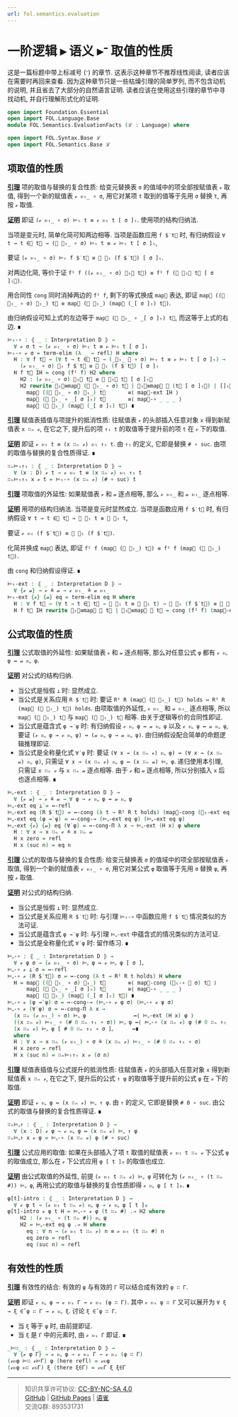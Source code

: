 ```yaml
---
url: fol.semantics.evaluation
---
```


# 一阶逻辑 ▸ 语义 ▸ᐨ 取值的性质

这是一篇标题中带上标减号 (ᐨ) 的章节. 这表示这种章节不推荐线性阅读, 读者应该在需要时再回来查看. 因为这种章节只是一些枯燥引理的简单罗列, 而不包含动机的说明, 并且省去了大部分的自然语言证明. 读者应该在使用这些引理的章节中寻找动机, 并自行理解形式化的证明.

```agda
open import Foundation.Essential
open import FOL.Language.Base
module FOL.Semantics.EvaluationFacts (ℒ : Language) where

open import FOL.Syntax.Base ℒ
open import FOL.Semantics.Base ℒ
```

## 项取值的性质

**<u>引理</u>** 项的取值与替换的复合性质:
给变元替换表 `σ` 的值域中的项全部按赋值表 `𝓋` 取值, 得到一个新的赋值表 `𝓋 ⊨ₜ_ ∘ σ`, 用它对某项 `t` 取到的值等于先用 `σ` 替换 `t`, 再按 `𝓋` 取值.

**<u>证明</u>** 即证 `(𝓋 ⊨ₜ_ ∘ σ) ⊨ₜ t ≡ 𝓋 ⊨ₜ t [ σ ]ₜ`. 使用项的结构归纳法.

当项是变元时, 简单化简可知两边相等. 当项是函数应用 `f $̇ t⃗` 时, 有归纳假设
`∀ t → t ∈⃗ t⃗ → (𝓋 ⊨ₜ_ ∘ σ) ⊨ₜ t ≡ 𝓋 ⊨ₜ t [ σ ]ₜ`,

要证 `(𝓋 ⊨ₜ_ ∘ σ) ⊨ₜ f $̇ t⃗ ≡ 𝓋 ⊨ₜ (f $̇ t⃗) [ σ ]ₜ`.

对两边化简, 等价于证
`fᴵ f ((𝓋 ⊨ₜ_ ∘ σ) ⊨ₜ⃗ t⃗) ≡ fᴵ f (𝓋 ⊨ₜ⃗ t⃗ [ σ ]ₜ⃗)`.

用合同性 `cong` 同时消掉两边的 `fᴵ f`, 剩下的等式换成 `map⃗` 表达, 即证
`map⃗ ((𝓋 ⊨ₜ_ ∘ σ) ⊨ₜ_) t⃗ ≡ map⃗ (𝓋 ⊨ₜ_) (map⃗ (_[ σ ]ₜ) t⃗)`.

由归纳假设可知上式的左边等于 `map⃗ (𝓋 ⊨ₜ_ ∘ _[ σ ]ₜ) t⃗`, 而这等于上式的右边. ∎

```agda
⊨ₜ-∘ : ⦃ _ : Interpretation D ⦄ →
  ∀ 𝓋 σ t → (𝓋 ⊨ₜ_ ∘ σ) ⊨ₜ t ≡ 𝓋 ⊨ₜ t [ σ ]ₜ
⊨ₜ-∘ 𝓋 σ = term-elim (λ _ → refl) H where
  H : ∀ f t⃗ → (∀ t → t ∈⃗ t⃗ → (_⊨ₜ_ 𝓋 ∘ σ) ⊨ₜ t ≡ 𝓋 ⊨ₜ t [ σ ]ₜ) →
    (𝓋 ⊨ₜ_ ∘ σ) ⊨ₜ f $̇ t⃗ ≡ 𝓋 ⊨ₜ (f $̇ t⃗) [ σ ]ₜ
  H f t⃗ IH = cong (fᴵ f) H2 where
    H2 : (𝓋 ⊨ₜ_ ∘ σ) ⊨ₜ⃗ t⃗ ≡ 𝓋 ⊨ₜ⃗ t⃗ [ σ ]ₜ⃗
    H2 rewrite ⊨ₜ⃗≡map⃗ (𝓋 ⊨ₜ_ ∘ σ) t⃗ | ⊨ₜ⃗≡map⃗ 𝓋 (t⃗ [ σ ]ₜ⃗) | []ₜ⃗≡map⃗ t⃗ σ =
      map⃗ ((𝓋 ⊨ₜ_ ∘ σ) ⊨ₜ_) t⃗       ≡⟨ map⃗-ext IH ⟩
      map⃗ (𝓋 ⊨ₜ_ ∘ _[ σ ]ₜ) t⃗       ≡⟨ map⃗-∘ _ _ _ ⟩
      map⃗ (𝓋 ⊨ₜ_) (map⃗ (_[ σ ]ₜ) t⃗) ∎
```

**<u>引理</u>** 赋值表插值与项提升的抵消性质:
往赋值表 `𝓋` 的头部插入任意对象 `x` 得到新赋值表 `x ∷ₙ 𝓋`, 在它之下, 提升后的项 `↑ₜ t` 的取值等于提升前的项 `t` 在 `𝓋` 下的取值.

**<u>证明</u>** 即证 `𝓋 ⊨ₜ t ≡ (x ∷ₙ 𝓋) ⊨ₜ ↑ₜ t`. 由 `↑ₜ` 的定义, 它即是替换 `# ∘ suc`. 由项的取值与替换的复合性质得证. ∎

```agda
∷ₙ⊨ₜ↑ₜ : ⦃ _ : Interpretation D ⦄ →
  ∀ (x : D) 𝓋 t → 𝓋 ⊨ₜ t ≡ (x ∷ₙ 𝓋) ⊨ₜ ↑ₜ t
∷ₙ⊨ₜ↑ₜ x 𝓋 t = ⊨ₜ-∘ (x ∷ₙ 𝓋) (# ∘ suc) t
```

**<u>引理</u>** 项取值的外延性:
如果赋值表 `𝓋` 和 `𝓊` 逐点相等, 那么 `𝓋 ⊨ₜ_` 和 `𝓊 ⊨ₜ_` 逐点相等.

**<u>证明</u>** 用项的结构归纳法. 当项是变元时显然成立. 当项是函数应用 `f $̇ t⃗` 时, 有归纳假设
`∀ t → t ∈⃗ t⃗ → 𝓋 ⊨ₜ t ≡ 𝓊 ⊨ₜ t`,

要证 `𝓋 ⊨ₜ (f $̇ t⃗) ≡ 𝓊 ⊨ₜ (f $̇ t⃗)`.

化简并换成 `map⃗` 表达, 即证
`fᴵ f (map⃗ (𝓋 ⊨ₜ_) t⃗) ≡ fᴵ f (map⃗ (𝓊 ⊨ₜ_) t⃗)`.

由 `cong` 和归纳假设得证. ∎

```agda
⊨ₜ-ext : ⦃ _ : Interpretation D ⦄ →
  ∀ {𝓋 𝓊} → 𝓋 ≗ 𝓊 → 𝓋 ⊨ₜ_ ≗ 𝓊 ⊨ₜ_
⊨ₜ-ext {𝓋} {𝓊} eq = term-elim eq H where
  H : ∀ f t⃗ → (∀ t → t ∈⃗ t⃗ → 𝓋 ⊨ₜ t ≡ 𝓊 ⊨ₜ t) → 𝓋 ⊨ₜ (f $̇ t⃗) ≡ 𝓊 ⊨ₜ (f $̇ t⃗)
  H f t⃗ IH rewrite ⊨ₜ⃗≡map⃗ 𝓋 t⃗ | ⊨ₜ⃗≡map⃗ 𝓊 t⃗ = cong (fᴵ f) (map⃗-ext IH)
```

## 公式取值的性质

**<u>引理</u>** 公式取值的外延性:
如果赋值表 `𝓋` 和 `𝓊` 逐点相等, 那么对任意公式 `φ` 都有 `𝓋 ⊨ᵩ φ ↔ 𝓊 ⊨ᵩ φ`.

**<u>证明</u>** 对公式的结构归纳.

- 当公式是恒假 `⊥̇` 时:
    显然成立.
- 当公式是关系应用 `R $̇ t⃗` 时:
    要证 `Rᴵ R (map⃗ (𝓋 ⊨ₜ_) t⃗) holds ↔ Rᴵ R (map⃗ (𝓊 ⊨ₜ_) t⃗) holds`.
    由项取值的外延性, `𝓋 ⊨ₜ_` 和 `𝓊 ⊨ₜ_` 逐点相等, 所以 `map⃗ (𝓋 ⊨ₜ_) t⃗` 与 `map⃗ (𝓊 ⊨ₜ_) t⃗` 相等.
    由关于逻辑等价的合同性即证.
- 当公式是蕴含式 `φ →̇ ψ` 时:
    有归纳假设 `𝓋 ⊨ᵩ φ ↔ 𝓊 ⊨ᵩ φ` 以及 `𝓋 ⊨ᵩ ψ ↔ 𝓊 ⊨ᵩ ψ`,
    要证 `(𝓋 ⊨ᵩ φ → 𝓋 ⊨ᵩ ψ) ↔ (𝓊 ⊨ᵩ φ → 𝓊 ⊨ᵩ ψ)`.
    由归纳假设配合简单的命题逻辑推理即证.
- 当公式是全称量化式 `∀̇ φ` 时:
    要证 `(∀ x → (x ∷ₙ 𝓋) ⊨ᵩ φ) ↔ (∀ x → (x ∷ₙ 𝓊) ⊨ᵩ φ)`,
    只需证 `∀ x → (x ∷ₙ 𝓋) ⊨ᵩ φ ↔ (x ∷ₙ 𝓊) ⊨ᵩ φ`.
    递归使用本引理, 只需证 `x ∷ₙ 𝓋` 与 `x ∷ₙ 𝓊` 逐点相等.
    由于 `𝓋` 和 `𝓊` 逐点相等, 所以分别插入 `x` 后也逐点相等. ∎

```agda
⊨ᵩ-ext : ⦃ _ : Interpretation D ⦄ →
  ∀ {𝓋 𝓊} → 𝓋 ≗ 𝓊 → ∀ φ → 𝓋 ⊨ᵩ φ ↔ 𝓊 ⊨ᵩ φ
⊨ᵩ-ext eq ⊥̇ = ↔-refl
⊨ᵩ-ext eq (R $̇ t⃗) = ↔-cong (λ t → Rᴵ R t holds) (map⃗-cong (⊨ₜ-ext eq) t⃗)
⊨ᵩ-ext eq (φ →̇ ψ) = ↔-cong-→ (⊨ᵩ-ext eq φ) (⊨ᵩ-ext eq ψ)
⊨ᵩ-ext {𝓋} {𝓊} eq (∀̇ φ) = ↔-cong-Π λ x → ⊨ᵩ-ext (H x) φ where
  H : ∀ x → x ∷ₙ 𝓋 ≗ x ∷ₙ 𝓊
  H x zero = refl
  H x (suc n) = eq n
```

**<u>引理</u>** 公式的取值与替换的复合性质:
给变元替换表 `σ` 的值域中的项全部按赋值表 `𝓋` 取值, 得到一个新的赋值表 `𝓋 ⊨ₜ_ ∘ σ`, 用它对某公式 `φ` 取值等于先用 `σ` 替换 `φ`, 再按 `𝓋` 取值.

**<u>证明</u>** 对公式的结构归纳.

- 当公式是恒假 `⊥̇` 时:
    显然成立.
- 当公式是关系应用 `R $̇ t⃗` 时:
    与引理 `⊨ₜ-∘` 中函数应用 `f $̇ t⃗` 情况类似的方法可证.
- 当公式是蕴含式 `φ →̇ ψ` 时:
    与引理 `⊨ᵩ-ext` 中蕴含式的情况类似的方法可证.
- 当公式是全称量化式 `∀̇ φ` 时:
    留作练习. ∎

```agda
⊨ᵩ-∘ : ⦃ _ : Interpretation D ⦄ →
  ∀ 𝓋 φ σ → (𝓋 ⊨ₜ_ ∘ σ) ⊨ᵩ φ ↔ 𝓋 ⊨ᵩ φ [ σ ]ᵩ
⊨ᵩ-∘ 𝓋 ⊥̇ σ = ↔-refl
⊨ᵩ-∘ 𝓋 (R $̇ t⃗) σ = ↔-cong (λ t → Rᴵ R t holds) H where
  H = map⃗ ((𝓋 ⊨ₜ_ ∘ σ) ⊨ₜ_) t⃗       ≡⟨ map⃗-cong (⊨ₜ-∘ 𝓋 σ) t⃗ ⟩
      map⃗ (𝓋 ⊨ₜ_ ∘ _[ σ ]ₜ) t⃗       ≡⟨ map⃗-∘ _ _ _ ⟩
      map⃗ (𝓋 ⊨ₜ_) (map⃗ (_[ σ ]ₜ) t⃗) ∎
⊨ᵩ-∘ 𝓋 (φ →̇ ψ) σ = ↔-cong-→ (⊨ᵩ-∘ 𝓋 φ σ) (⊨ᵩ-∘ 𝓋 ψ σ)
⊨ᵩ-∘ 𝓋 (∀̇ φ) σ = ↔-cong-Π λ x →
  (x ∷ₙ (𝓋 ⊨ₜ_) ∘ σ) ⊨ᵩ φ               ↔⟨ ⊨ᵩ-ext (H x) φ ⟩
  ((x ∷ₙ 𝓋) ⊨ₜ_ ∘ (# 0 ∷ₙ ↑ₜ ∘ σ)) ⊨ᵩ φ ↔⟨ ⊨ᵩ-∘ (x ∷ₙ 𝓋) φ (# 0 ∷ₙ ↑ₜ ∘ σ) ⟩
  (x ∷ₙ 𝓋) ⊨ᵩ φ [ # 0 ∷ₙ ↑ₜ ∘ σ ]ᵩ      ↔∎
  where
  H : ∀ x → x ∷ₙ (𝓋 ⊨ₜ_) ∘ σ ≗ (x ∷ₙ 𝓋) ⊨ₜ_ ∘ (# 0 ∷ₙ ↑ₜ ∘ σ)
  H x zero = refl
  H x (suc n) = ∷ₙ⊨ₜ↑ₜ x 𝓋 (σ n)
```

**<u>引理</u>** 赋值表插值与公式提升的抵消性质:
往赋值表 `𝓋` 的头部插入任意对象 `x` 得到新赋值表 `x ∷ₙ 𝓋`, 在它之下, 提升后的公式 `↑ φ` 的取值等于提升前的公式 `φ` 在 `𝓋` 下的取值.

**<u>证明</u>** 即证 `𝓋 ⊨ᵩ φ ↔ (x ∷ₙ 𝓋) ⊨ᵩ ↑ φ`. 由 `↑` 的定义, 它即是替换 `# 0 ∘ suc`. 由公式的取值与替换的复合性质得证. ∎

```agda
∷ₙ⊨ᵩ↑ : ⦃ _ : Interpretation D ⦄ →
  ∀ (x : D) 𝓋 φ → 𝓋 ⊨ᵩ φ ↔ (x ∷ₙ 𝓋) ⊨ᵩ ↑ φ
∷ₙ⊨ᵩ↑ x 𝓋 φ = ⊨ᵩ-∘ (x ∷ₙ 𝓋) φ (# ∘ suc)
```

**<u>引理</u>** 公式应用的取值:
如果在头部插入了项 `t` 取值的赋值表 `𝓋 ⊨ₜ t ∷ₙ 𝓋` 下公式 `φ` 的取值成立, 那么在 `𝓋` 下公式应用 `φ [ t ]₀` 的取值也成立.

**<u>证明</u>** 由公式取值的外延性, 前提 `(𝓋 ⊨ₜ t ∷ₙ 𝓋) ⊨ᵩ φ` 可转化为 `(𝓋 ⊨ₜ_ ∘ (t ∷ₙ #)) ⊨ᵩ φ`, 再用公式的取值与替换的复合性质即得 `𝓋 ⊨ᵩ φ [ t ]₀`. ∎

```agda
φ[t]-intro : ⦃ _ : Interpretation D ⦄ →
  ∀ 𝓋 φ t → (𝓋 ⊨ₜ t ∷ₙ 𝓋) ⊨ᵩ φ → 𝓋 ⊨ᵩ φ [ t ]₀
φ[t]-intro 𝓋 φ t H = ⊨ᵩ-∘ 𝓋 φ (t ∷ₙ #) .⇒ H2 where
    H2 : (𝓋 ⊨ₜ_ ∘ (t ∷ₙ #)) ⊨ᵩ φ
    H2 = ⊨ᵩ-ext eq φ .⇒ H where
      eq : ∀ n → (𝓋 ⊨ₜ t ∷ₙ 𝓋) n ≡ 𝓋 ⊨ₜ (t ∷ₙ #) n
      eq zero = refl
      eq (suc n) = refl
```

## 有效性的性质

**<u>引理</u>** 有效性的结合:
有效的 `φ` 与有效的 `Γ` 可以结合成有效的 `φ ∷ Γ`.

**<u>证明</u>** 即证 `𝓋 ⊨ᵩ φ → 𝓋 ⊨ₛ Γ → 𝓋 ⊨ₛ (φ ∷ Γ)`. 其中 `𝓋 ⊨ₛ φ ∷ Γ` 又可以展开为 `∀ ξ → ξ ∈̂ φ ∷ Γ → 𝓋 ⊨ᵩ ξ`. 讨论 `ξ ∈̂ φ ∷ Γ`.

- 当 `ξ` 等于 `φ` 时, 由前提即证.
- 当 `ξ` 是 `Γ` 中的元素时, 由 `𝓋 ⊨ₛ Γ` 即证. ∎

```agda
_⊨∷_ : ⦃ _ : Interpretation D ⦄ →
  ∀ {𝓋 φ Γ} → 𝓋 ⊨ᵩ φ → 𝓋 ⊨ₛ Γ → 𝓋 ⊨ₛ (φ ∷ Γ)
(𝓋⊨φ ⊨∷ 𝓋⊨Γ) φ (here refl) = 𝓋⊨φ
(𝓋⊨φ ⊨∷ 𝓋⊨Γ) ξ (there ξ∈Γ) = 𝓋⊨Γ ξ ξ∈Γ
```

---
> 知识共享许可协议: [CC-BY-NC-SA 4.0](https://creativecommons.org/licenses/by-nc-sa/4.0/deed.zh)  
> [GitHub](https://github.com/choukh/MetaLogic/blob/main/src/FOL/Semantics/EvaluationFacts.lagda.md) | [GitHub Pages](https://choukh.github.io/MetaLogic/FOL.Semantics.EvaluationFacts.html) | [语雀](https://www.yuque.com/ocau/metalogic/fol.semantics.evaluation)  
> 交流Q群: 893531731

